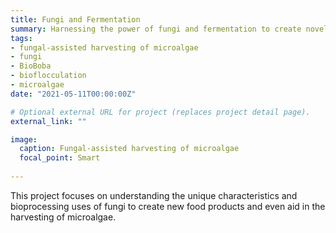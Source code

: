 ```yaml
---
title: Fungi and Fermentation
summary: Harnessing the power of fungi and fermentation to create novel food products
tags:
- fungal-assisted harvesting of microalgae
- fungi
- BioBoba
- bioflocculation
- microalgae
date: "2021-05-11T00:00:00Z"

# Optional external URL for project (replaces project detail page).
external_link: ""

image: 
  caption: Fungal-assisted harvesting of microalgae
  focal_point: Smart
  
---
```

This project focuses on understanding the unique characteristics and bioprocessing uses of fungi to create new food products and even aid in the harvesting of microalgae.
